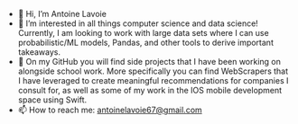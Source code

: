 - 👋 Hi, I’m Antoine Lavoie
- 👀 I’m interested in all things computer science and data science! Currently, I am looking to work with large data sets where I can use probabilistic/ML models, Pandas, and other tools to derive important takeaways.
- 🌱 On my GitHub you will find side projects that I have been working on alongside school work. More specifically you can find WebScrapers that I have leveraged to create meaningful recommendations for companies I consult for, as well as some of my work in the IOS mobile development space using Swift.
- 📫 How to reach me: antoinelavoie67@gmail.com
